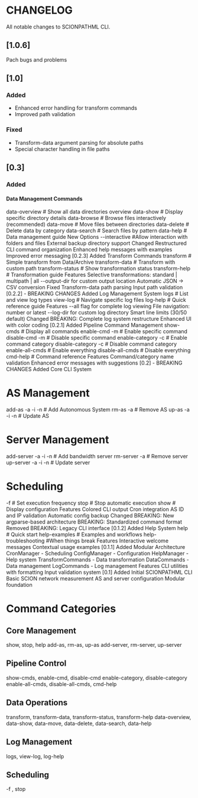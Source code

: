 # CHANGELOG

All notable changes to SCIONPATHML CLI.

## [1.0.6]
Pach bugs and problems 

## [1.0]

### Added
- Enhanced error handling for transform commands
- Improved path validation

### Fixed
- Transform-data argument parsing for absolute paths
- Special character handling in file paths

## [0.3]

### Added
#### Data Management Commands
data-overview    # Show all data directories overview
data-show        # Display specific directory details
data-browse      # Browse files interactively (recommended)
data-move        # Move files between directories
data-delete      # Delete data by category
data-search      # Search files by pattern
data-help        # Data management guide
New Options
--interactive #Allow interaction with folders and files
External backup directory support
Changed
Restructured CLI command organization
Enhanced help messages with examples
Improved error messaging
[0.2.3]
Added
Transform Commands
transform           # Simple transform from Data/Archive
transform-data      # Transform with custom path
transform-status    # Show transformation status
transform-help      # Transformation guide
Features
Selective transformations: standard | multipath | all
--output-dir for custom output location
Automatic JSON → CSV conversion
Fixed
Transform-data path parsing
Input path validation
[0.2.2] - BREAKING CHANGES
Added
Log Management System
logs          # List and view log types
view-log      # Navigate specific log files
log-help      # Quick reference guide
Features
--all flag for complete log viewing
File navigation: number or latest
--log-dir for custom log directory
Smart line limits (30/50 default)
Changed
BREAKING: Complete log system restructure
Enhanced UI with color coding
[0.2.1]
Added
Pipeline Command Management
show-cmds           # Display all commands
enable-cmd -m       # Enable specific command
disable-cmd -m      # Disable specific command
enable-category -c  # Enable command category
disable-category -c # Disable command category
enable-all-cmds     # Enable everything
disable-all-cmds    # Disable everything
cmd-help           # Command reference
Features
Command/category name validation
Enhanced error messages with suggestions
[0.2] - BREAKING CHANGES
Added
Core CLI System
# AS Management
add-as -a -i -n     # Add Autonomous System
rm-as -a            # Remove AS
up-as -a -i -n      # Update AS

# Server Management  
add-server -a -i -n # Add bandwidth server
rm-server -a        # Remove server
up-server -a -i -n  # Update server

# Scheduling
-f <minutes>        # Set execution frequency
stop                # Stop automatic execution
show                # Display configuration
Features
Colored CLI output
Cron integration
AS ID and IP validation
Automatic config backup
Changed
BREAKING: New argparse-based architecture
BREAKING: Standardized command format
Removed
BREAKING: Legacy CLI interface
[0.1.2]
Added
Help System
help                  # Quick start
help-examples         # Examples and workflows
help-troubleshooting  #When things break
Features
Interactive welcome messages
Contextual usage examples
[0.1.1]
Added
Modular Architecture
CronManager - Scheduling
ConfigManager - Configuration
HelpManager - Help system
TransformCommands - Data transformation
DataCommands - Data management
LogCommands - Log management
Features
CLI utilities with formatting
Input validation system
[0.1]
Added
Initial SCIONPATHML CLI
Basic SCION network measurement
AS and server configuration
Modular foundation
# Command Categories

## Core Management
show, stop, help
add-as, rm-as, up-as
add-server, rm-server, up-server

## Pipeline Control
show-cmds, enable-cmd, disable-cmd
enable-category, disable-category
enable-all-cmds, disable-all-cmds, cmd-help

## Data Operations
transform, transform-data, transform-status, transform-help
data-overview, data-show, data-move, data-delete, data-search, data-help

## Log Management
logs, view-log, log-help

## Scheduling
-f <minutes>, stop